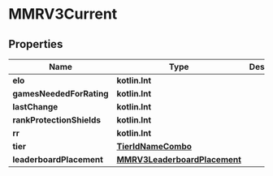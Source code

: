 
# MMRV3Current

## Properties
| Name | Type | Description | Notes |
| ------------ | ------------- | ------------- | ------------- |
| **elo** | **kotlin.Int** |  |  |
| **gamesNeededForRating** | **kotlin.Int** |  |  |
| **lastChange** | **kotlin.Int** |  |  |
| **rankProtectionShields** | **kotlin.Int** |  |  |
| **rr** | **kotlin.Int** |  |  |
| **tier** | [**TierIdNameCombo**](TierIdNameCombo.md) |  |  |
| **leaderboardPlacement** | [**MMRV3LeaderboardPlacement**](MMRV3LeaderboardPlacement.md) |  |  [optional] |



